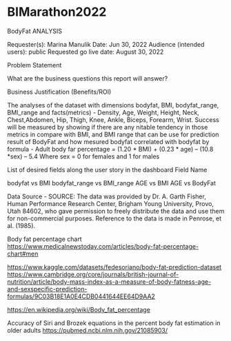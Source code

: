 # BIMarathon2022

BodyFat ANALYSIS

Requester(s): Marina Manulik
Date: Jun 30, 2022
Audience (intended users): public
Requested go live date: August 30, 2022


Problem Statement


What are the business questions this report will answer? 




Business Justification (Benefits/ROI)

The analyses of the dataset with dimensions bodyfat, BMI, bodyfat_range, BMI_range and facts(metrics) - Density, Age,	Weight,	Height,	Neck, Chest,Abdomen, Hip,	Thigh,	Knee,	Ankle,	Biceps,	Forearm,	Wrist. Success will be measured by showing if there are any nitable tendency in those metrics in compare with BMI, and BMI range that can be use for prediction result of BodyFat and how mesured bodyfat correlated with bodyfat by formula - Adult body far percentage = (1.20 * BMI) + (0.23 * age) – (10.8 *sex) – 5.4 
Where sex = 0 for females and 1 for males

List of desired fields along the user story in the dashboard
Field Name	

bodyfat vs BMI
bodyfat_range vs BMI_range
AGE vs BMI
AGE vs BodyFat



Data Source - 
SOURCE:
The data was provided by Dr. A. Garth Fisher, Human
Performance Research Center, Brigham Young University, Provo, Utah
84602, who gave permission to freely distribute the data and use them
for non-commercial purposes.  Reference to the data is made in Penrose,
et al. (1985).

Body fat percentage chart
https://www.medicalnewstoday.com/articles/body-fat-percentage-chart#men

https://www.kaggle.com/datasets/fedesoriano/body-fat-prediction-dataset
https://www.cambridge.org/core/journals/british-journal-of-nutrition/article/body-mass-index-as-a-measure-of-body-fatness-age-and-sexspecific-prediction-formulas/9C03B18E1A0E4CDB0441644EE64D9AA2

https://en.wikipedia.org/wiki/Body_fat_percentage

Accuracy of Siri and Brozek equations in the percent body fat estimation in older adults
https://pubmed.ncbi.nlm.nih.gov/21085903/


